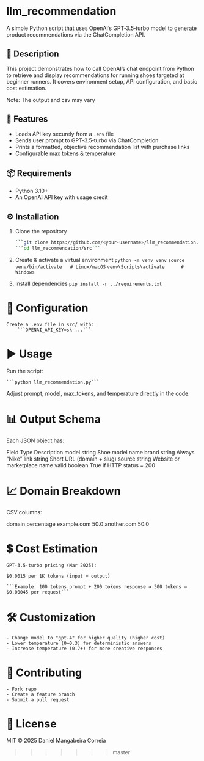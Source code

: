 # llm_recommendation

A simple Python script that uses OpenAI’s GPT‑3.5‑turbo model to generate product recommendations via the ChatCompletion API.

## 📝 Description

This project demonstrates how to call OpenAI’s chat endpoint from Python to retrieve and display recommendations for running shoes targeted at beginner runners. It covers environment setup, API configuration, and basic cost estimation. 

Note: The output and csv may vary

## 🚀 Features

- Loads API key securely from a `.env` file  
- Sends user prompt to GPT‑3.5‑turbo via ChatCompletion  
- Prints a formatted, objective recommendation list with purchase links  
- Configurable max tokens & temperature  


## 📦 Requirements

- Python 3.10+  
- An OpenAI API key with usage credit  

## ⚙️ Installation

1. Clone the repository  
   ```bash
   ```git clone https://github.com/<your‑username>/llm_recommendation.git```
   ```cd llm_recommendation/src```


2. Create & activate a virtual environment
    ```python -m venv venv```
    ```source venv/bin/activate   # Linux/macOS```
    ```venv\Scripts\activate      # Windows```

3. Install dependencies
    ```pip install -r ../requirements.txt```


# 🔐 Configuration
    Create a .env file in src/ with:
        ```OPENAI_API_KEY=sk-...```


# ▶️ Usage
Run the script:

    ```python llm_recommendation.py```

Adjust prompt, model, max_tokens, and temperature directly in the code.

# 📊 Output Schema
Each JSON object has:

Field	Type	Description
model	string	Shoe model name
brand	string	Always “Nike”
link	string	Short URL (domain + slug)
source	string	Website or marketplace name
valid	boolean	True if HTTP status = 200

# 📈 Domain Breakdown
CSV columns:

domain	percentage
example.com	50.0
another.com	50.0


# 💲 Cost Estimation
    GPT‑3.5‑turbo pricing (Mar 2025):

    $0.0015 per 1K tokens (input + output)

    ```Example: 100 tokens prompt + 200 tokens response → 300 tokens → $0.00045 per request```


# 🛠️ Customization
    - Change model to "gpt-4" for higher quality (higher cost)
    - Lower temperature (0–0.3) for deterministic answers
    - Increase temperature (0.7+) for more creative responses


# 🤝 Contributing
    - Fork repo
    - Create a feature branch
    - Submit a pull request

# 📄 License
MIT © 2025 Daniel Mangabeira Correia


>>>>>>> master

